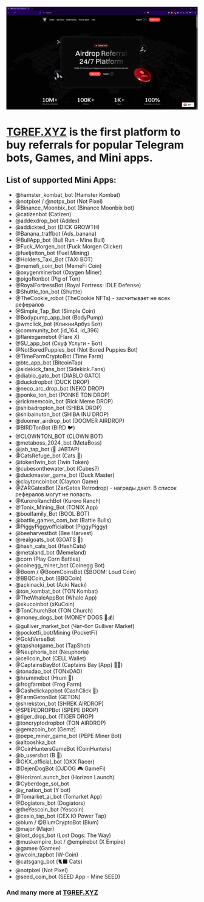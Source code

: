 ![TGREF.XYZ - BUY REFERRALS FOR TELEGRAM](https://raw.githubusercontent.com/TGREF-XYZ/TGREF.XYZ/refs/heads/test/images/tgref-main.png)

# [**TGREF.XYZ**](https://tgref.xyz) is the first platform to buy referrals for popular Telegram bots, Games, and Mini apps.

## List of supported Mini Apps:

- @hamster_kombat_bot (Hamster Kombat)  
- @notpixel / @notpx_bot (Not Pixel)
- @Binance_Moonbix_bot (Binance Moonbix bot)
- @catizenbot (Catizen)
- @addexdrop_bot (Addex)
- @addickted_bot (DICK GROWTH)
- @Banana_traffbot (Ads_banana)
- @BullApp_bot (Bull Run - Mine Bull)
- @Fuck_Morgen_bot (Fuck Morgen Clicker)
- @fueljetton_bot (Fuel Mining)
- @Holders_Taxi_Bot (TAXI BOT)
- @memefi_coin_bot (MemeFi Coin)
- @oxygenminerbot (Oxygen Miner)
- @pigoftonbot (Pig of Ton)
- @RoyalFortressBot (Royal Fortress: IDLE Defense)
- @Shuttle_ton_bot (Shuttle)
- @TheCookie_robot (TheCookie NFTs) - засчитывает не всех рефералов
- @Simple_Tap_Bot (Simple Coin)
- @Bodypump_app_bot (BodyPump)
- @wmclick_bot (КликниАрбуз Бот)
- @community_bot (id_164, id_396)
- @flarexgamebot (Flare X)
- @SU_app_bot (Скуф Услуги - Бот)
- @NotBoredPuppies_bot (Not Bored Puppies Bot)
- @TimeFarmCryptoBot (Time Farm)
- @btc_app_bot (BitcoinTap)
- @sidekick_fans_bot (Sidekick.Fans)
- @diablo_gato_bot (DIABLO GATO)
- @duckdropbot (DUCK DROP)
- @neco_arc_drop_bot (NEKO DROP)
- @ponke_ton_bot (PONKE TON DROP)
- @rickmemcoin_bot (Rick Meme DROP)
- @shibadropton_bot (SHIBA DROP)
- @shibainuton_bot (SHIBA INU DROP)
- @doomer_airdrop_bot (DOOMER AIRDROP)
- @BIRDTonBot (BIRD 🐦)
- @CLOWNTON_BOT (CLOWN BOT)
- @metaboss_2024_bot (MetaBoss)
- @jab_tap_bot (🐸 JABTAP)
- @CatsRefuge_bot (Cats 🐾)
- @token1win_bot (1win Token)
- @cubesonthewater_bot (Cubes?)
- @duckmaster_game_bot (Duck Master)
- @claytoncoinbot (Clayton Game)
- @ZARGatesBot (ZarGates Retrodrop) - награды дают. В список рефералов могут не попасть
- @KuroroRanchBot (Kuroro Ranch)
- @Tonix_Mining_Bot (TONIX App)
- @boolfamily_Bot (BOOL BOT)
- @battle_games_com_bot (Battle Bulls)
- @PiggyPiggyofficialbot (PiggyPiggy)
- @beeharvestbot (Bee Harvest)
- @realgoats_bot (GOATS 🐐)
- @hash_cats_bot (HashCats)
- @metaland_bot (Memeland)
- @corn (Play Corn Battles)
- @coinegg_miner_bot (Coinegg Bot)
- @Boom / @BoomCoinsBot ($BOOM: Loud Coin)
- @BBQCoin_bot (BBQCoin)
- @ackinacki_bot (Acki Nacki)
- @ton_kombat_bot (TON Kombat)
- @TheWhaleAppBot (Whale App)
- @xkucoinbot (xKuCoin)
- @TonChurchBot (TON Church)
- @money_dogs_bot (MONEY DOGS 🐶💰)
- @gulliver_market_bot (Чат-бот Gulliver Market)
- @pocketfi_bot/Mining (PocketFi)
- @GoldVerseBot
- @tapshotgame_bot (TapShot)
- @Neuphoria_bot (Neuphoria)
- @cellcoin_bot (CELL Wallet)
- @CaptainsBayBot (Captains Bay [App] 🏴‍☠️)
- @tonxdao_bot (TONxDAO)
- @hrummebot (Hrum 🥠)
- @frogfarmbot (Frog Farm)
- @Cashclickappbot (CashClick 🦉)
- @FarmGetonBot (GETON)
- @shrekston_bot (SHREK AIRDROP)
- @SPEPEDROPBot (SPEPE DROP)
- @tiger_drop_bot (TIGER DROP)
- @toncryptodropbot (TON AIRDROP)
- @gemzcoin_bot (Gemz)
- @pepe_miner_game_bot (PEPE Miner Bot)
- @altooshka_bot
- @CoinHuntersGameBot (CoinHunters)
- @b_usersbot (B 💎)
- @OKX_official_bot (OKX Racer)
- @DejenDogBot (DJDOG 🎮 GameFi)
- @HorizonLaunch_bot (Horizon Launch)
- @Cyberdoge_sol_bot
- @y_nation_bot (Y bot)
- @Tomarket_ai_bot (Tomarket App)
- @Dogiators_bot (Dogiators)
- @theYescoin_bot (Yescoin)
- @cexio_tap_bot (CEX.IO Power Tap)
- @blum / @BlumCryptoBot (Blum)
- @major (Major)
- @lost_dogs_bot (Lost Dogs: The Way)
- @muskempire_bot / @empirebot (X Empire)
- @gamee (Gamee)
- @wcoin_tapbot (W-Coin)
- @catsgang_bot (🐈‍⬛ Cats)
- @notpixel (Not Pixel)
- @seed_coin_bot (SEED App - Mine SEED)


### And many more at [TGREF.XYZ](https://tgref.xyz)
